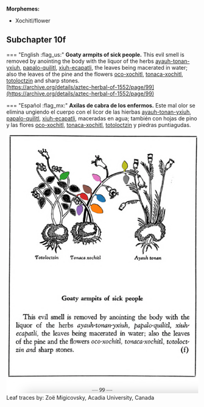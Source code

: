 
**Morphemes:**

- Xochitl/flower

## Subchapter 10f  

=== "English :flag_us:"
    **Goaty armpits of sick people.** This evil smell is removed by anointing the body with the liquor of the herbs [ayauh-tonan-yxiuh](Papalo-quilitl.md), [papalo-quilitl](Oco-xochitl.md), [xiuh-ecapatli](Eca-patli.md), the leaves being macerated in water; also the leaves of the pine and the flowers [oco-xochitl](Oco-xochitl.md), [tonaca-xochitl](Papalo-quilitl.md), [totoloctzin](Tonaca-xochitl.md) and sharp stones.  
    [https://archive.org/details/aztec-herbal-of-1552/page/99](https://archive.org/details/aztec-herbal-of-1552/page/99)  


=== "Español :flag_mx:"
    **Axilas de cabra de los enfermos.** Este mal olor se elimina ungiendo el cuerpo con el licor de las hierbas [ayauh-tonan-yxiuh](Papalo-quilitl.md), [papalo-quilitl](Oco-xochitl.md), [xiuh-ecapatli](Eca-patli.md), maceradas en agua; también con hojas de pino y las flores [oco-xochitl](Oco-xochitl.md), [tonaca-xochitl](Papalo-quilitl.md), [totoloctzin](Tonaca-xochitl.md) y piedras puntiagudas.  

![Z_ID182_p099_02_Tonaca-xochitl.png](assets/Z_ID182_p099_02_Tonaca-xochitl.png)  
Leaf traces by: Zoë Migicovsky, Acadia University, Canada  
